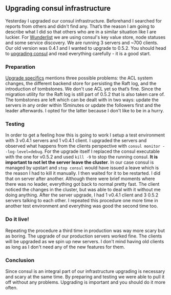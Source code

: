 ## Upgrading consul infrastructure

Yesterday I upgraded our consul infrastructure. Beforehand I searched for reports from others and didn't find any. That’s the reason I am going to describe what I did so that others who are in a similar situation like I are luckier.
For [Wunderlist](https://www.wunderlist.com) we are using consul's key value store, node statuses and some service discovery. We are running 3 servers and ~700 clients. Our old version was 0.4.1 and I wanted to upgrade to 0.5.2. You should head to [upgrading consul](https://consul.io/docs/upgrading.html) and read everything carefully - it is a good start.

### Preparation

[Upgrade specifics](https://consul.io/docs/upgrade-specific.html) mentions three possible problems: the ACL system changes, the different backend store for persisting the Raft log, and the introduction of tombstones. We don't use ACL yet so that’s fine. Since the migration utility for the Raft log is still part of 0.5.2 that is also taken care of. The tombstones are left which can be dealt with in two ways: update the servers in any order within 15minutes or update the followers first and the leader afterwards. I opted for the latter because I don't like to be in a hurry.

### Testing

In order to get a feeling how this is going to work I setup a test environment with 3 v0.4.1 servers and 1 v0.4.1 client. I upgraded the servers and observed what happens from the clients perspective with `consul monitor --log-level=debug`. For the upgrade itself I replaced the consul executable with the one for v0.5.2 and used `kill -9` to stop the running consul. __It is important to not let the server leave the cluster__. In our case consul is managed by upstart and `stop consul` would have issued a leave which is the reason I had to kill it manually. I then waited for it to be restarted. I did that on server after another.
Although there were brief moments where there was no leader, everything got back to normal pretty fast. The client noticed the changes in the cluster, but was able to deal with it without me doing anything. After the server upgrade, I had 1 v0.4.1 client and 3 0.5.2 servers talking to each other.
I repeated this procedure one more time in another test environment and everything was good the second time too.

### Do it live!

Repeating the procedure a third time in production was way more scary but as boring. The upgrade of our production servers worked fine. The clients will be upgraded as we spin up new servers. I don't mind having old clients as long as I don't need any of the new features for them.

### Conclusion

Since consul is an integral part of our infrastructure upgrading is necessary and scary at the same time. By preparing and testing we were able to pull it off without any problems. Upgrading is important and you should do it more often.

